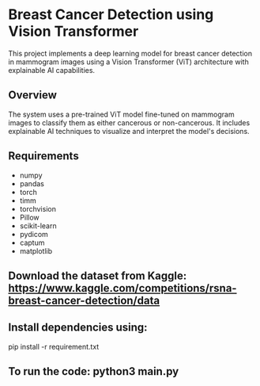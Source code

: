 # Breast Cancer Detection using Vision Transformer

This project implements a deep learning model for breast cancer detection in mammogram images using a Vision Transformer (ViT) architecture with explainable AI capabilities.

## Overview

The system uses a pre-trained ViT model fine-tuned on mammogram images to classify them as either cancerous or non-cancerous. It includes explainable AI techniques to visualize and interpret the model's decisions.

## Requirements
* numpy
* pandas
* torch
* timm
* torchvision
* Pillow
* scikit-learn
* pydicom
* captum
* matplotlib

## Download the dataset from Kaggle: https://www.kaggle.com/competitions/rsna-breast-cancer-detection/data

## Install dependencies using: 
pip install -r requirement.txt

## To run the code: python3 main.py


